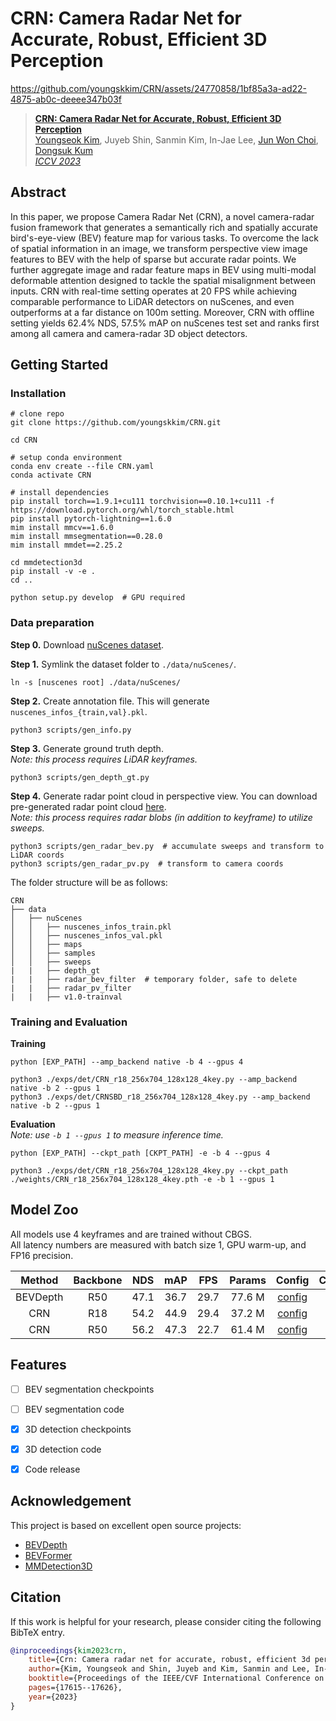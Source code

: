 # CRN: Camera Radar Net for Accurate, Robust, Efficient 3D Perception

https://github.com/youngskkim/CRN/assets/24770858/1bf85a3a-ad22-4875-ab0c-deeee347b03f

> [**CRN: Camera Radar Net for Accurate, Robust, Efficient 3D Perception**](https://arxiv.org/abs/2304.00670)  
> [Youngseok Kim](https://youngskkim.github.io/),
> Juyeb Shin, Sanmin Kim, In-Jae Lee, 
> [Jun Won Choi](https://www.spa.hanyang.ac.kr/),
> [Dongsuk Kum](http://vdclab.kaist.ac.kr/)  
> [*ICCV 2023*](https://iccv2023.thecvf.com/)


## Abstract
In this paper, we propose Camera Radar Net (CRN), a novel camera-radar fusion framework that generates a semantically rich and spatially accurate bird's-eye-view (BEV) feature map for various tasks.
To overcome the lack of spatial information in an image, we transform perspective view image features to BEV with the help of sparse but accurate radar points.
We further aggregate image and radar feature maps in BEV using multi-modal deformable attention designed to tackle the spatial misalignment between inputs.
CRN with real-time setting operates at 20 FPS while achieving comparable performance to LiDAR detectors on nuScenes, and even outperforms at a far distance on 100m setting.
Moreover, CRN with offline setting yields 62.4% NDS, 57.5% mAP on nuScenes test set and ranks first among all camera and camera-radar 3D object detectors.


## Getting Started

### Installation
```shell
# clone repo
git clone https://github.com/youngskkim/CRN.git

cd CRN

# setup conda environment
conda env create --file CRN.yaml
conda activate CRN

# install dependencies
pip install torch==1.9.1+cu111 torchvision==0.10.1+cu111 -f https://download.pytorch.org/whl/torch_stable.html
pip install pytorch-lightning==1.6.0
mim install mmcv==1.6.0
mim install mmsegmentation==0.28.0
mim install mmdet==2.25.2

cd mmdetection3d
pip install -v -e .
cd ..

python setup.py develop  # GPU required
```

### Data preparation
**Step 0.** Download [nuScenes dataset](https://www.nuscenes.org/nuscenes#download).

**Step 1.** Symlink the dataset folder to `./data/nuScenes/`.
```
ln -s [nuscenes root] ./data/nuScenes/
```

**Step 2.** Create annotation file. 
This will generate `nuscenes_infos_{train,val}.pkl`.
```
python3 scripts/gen_info.py
```

**Step 3.** Generate ground truth depth.  
*Note: this process requires LiDAR keyframes.*
```
python3 scripts/gen_depth_gt.py
```

**Step 4.** Generate radar point cloud in perspective view. 
You can download pre-generated radar point cloud [here](https://kaistackr-my.sharepoint.com/:u:/g/personal/youngseok_kim_kaist_ac_kr/EcEoswDVWu9GpGV5NSwGme4BvIjOm-sGusZdCQRyMdVUtw?e=OpZoQ4).  
*Note: this process requires radar blobs (in addition to keyframe) to utilize sweeps.*  
```
python3 scripts/gen_radar_bev.py  # accumulate sweeps and transform to LiDAR coords
python3 scripts/gen_radar_pv.py  # transform to camera coords
```

The folder structure will be as follows:
```
CRN
├── data
│   ├── nuScenes
│   │   ├── nuscenes_infos_train.pkl
│   │   ├── nuscenes_infos_val.pkl
│   │   ├── maps
│   │   ├── samples
│   │   ├── sweeps
|   |   ├── depth_gt
|   |   ├── radar_bev_filter  # temporary folder, safe to delete
|   |   ├── radar_pv_filter
|   |   ├── v1.0-trainval
```

### Training and Evaluation
**Training**
```
python [EXP_PATH] --amp_backend native -b 4 --gpus 4

python3 ./exps/det/CRN_r18_256x704_128x128_4key.py --amp_backend native -b 2 --gpus 1
python3 ./exps/det/CRNSBD_r18_256x704_128x128_4key.py --amp_backend native -b 2 --gpus 1
```

**Evaluation**  
*Note: use `-b 1 --gpus 1` to measure inference time.*
```
python [EXP_PATH] --ckpt_path [CKPT_PATH] -e -b 4 --gpus 4

python3 ./exps/det/CRN_r18_256x704_128x128_4key.py --ckpt_path ./weights/CRN_r18_256x704_128x128_4key.pth -e -b 1 --gpus 1
```

## Model Zoo
All models use 4 keyframes and are trained without CBGS.  
All latency numbers are measured with batch size 1, GPU warm-up, and FP16 precision.

|  Method  | Backbone | NDS  | mAP  | FPS  | Params | Config                                                  | Checkpoint                                                                                                  |
|:--------:|:--------:|:----:|:----:|:----:|:------:|:-------------------------------------------------------:|:-----------------------------------------------------------------------------------------------------------:|
| BEVDepth |   R50    | 47.1 | 36.7 | 29.7 | 77.6 M | [config](exps/det/BEVDepth_r50_256x704_128x128_4key.py) | [model](https://github.com/youngskkim/CRN/releases/download/v1.0/BEVDepth_r50_256x704_128x128_4key.pth) |
|   CRN    |   R18    | 54.2 | 44.9 | 29.4 | 37.2 M | [config](exps/det/CRN_r18_256x704_128x128_4key.py)      | [model](https://github.com/youngskkim/CRN/releases/download/v1.0/CRN_r18_256x704_128x128_4key.pth)      |
|   CRN    |   R50    | 56.2 | 47.3 | 22.7 | 61.4 M | [config](exps/det/CRN_r50_256x704_128x128_4key.py)      | [model](https://github.com/youngskkim/CRN/releases/download/v1.0/CRN_r50_256x704_128x128_4key.pth)      |


## Features
- [ ] BEV segmentation checkpoints 
- [ ] BEV segmentation code 
- [x] 3D detection checkpoints 
- [x] 3D detection code 
- [x] Code release 


## Acknowledgement
This project is based on excellent open source projects:
- [BEVDepth](https://github.com/Megvii-BaseDetection/BEVDepth)
- [BEVFormer](https://github.com/fundamentalvision/BEVFormer)
- [MMDetection3D](https://github.com/open-mmlab/mmdetection3d)


## Citation
If this work is helpful for your research, please consider citing the following BibTeX entry.

```bibtex
@inproceedings{kim2023crn,
    title={Crn: Camera radar net for accurate, robust, efficient 3d perception},
    author={Kim, Youngseok and Shin, Juyeb and Kim, Sanmin and Lee, In-Jae and Choi, Jun Won and Kum, Dongsuk},
    booktitle={Proceedings of the IEEE/CVF International Conference on Computer Vision},
    pages={17615--17626},
    year={2023}
}
```
